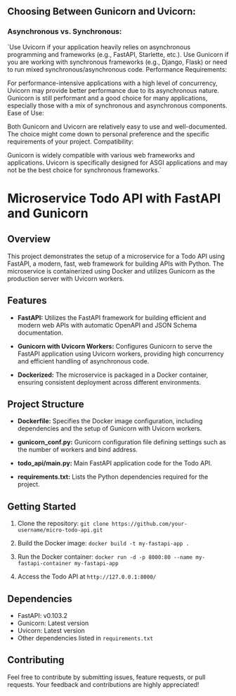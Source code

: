 ## Choosing Between Gunicorn and Uvicorn:

### Asynchronous vs. Synchronous:

`Use Uvicorn if your application heavily relies on asynchronous programming and frameworks (e.g., FastAPI, Starlette, etc.).
Use Gunicorn if you are working with synchronous frameworks (e.g., Django, Flask) or need to run mixed synchronous/asynchronous code.
Performance Requirements:

For performance-intensive applications with a high level of concurrency, Uvicorn may provide better performance due to its asynchronous nature.
Gunicorn is still performant and a good choice for many applications, especially those with a mix of synchronous and asynchronous components.
Ease of Use:

Both Gunicorn and Uvicorn are relatively easy to use and well-documented. The choice might come down to personal preference and the specific requirements of your project.
Compatibility:

Gunicorn is widely compatible with various web frameworks and applications.
Uvicorn is specifically designed for ASGI applications and may not be the best choice for synchronous frameworks.`


# Microservice Todo API with FastAPI and Gunicorn

## Overview

This project demonstrates the setup of a microservice for a Todo API using FastAPI, a modern, fast, web framework for building APIs with Python. The microservice is containerized using Docker and utilizes Gunicorn as the production server with Uvicorn workers.

## Features

- **FastAPI:** Utilizes the FastAPI framework for building efficient and modern web APIs with automatic OpenAPI and JSON Schema documentation.

- **Gunicorn with Uvicorn Workers:** Configures Gunicorn to serve the FastAPI application using Uvicorn workers, providing high concurrency and efficient handling of asynchronous code.

- **Dockerized:** The microservice is packaged in a Docker container, ensuring consistent deployment across different environments.

## Project Structure

- **Dockerfile:** Specifies the Docker image configuration, including dependencies and the setup of Gunicorn with Uvicorn workers.

- **gunicorn_conf.py:** Gunicorn configuration file defining settings such as the number of workers and bind address.

- **todo_api/main.py:** Main FastAPI application code for the Todo API.

- **requirements.txt:** Lists the Python dependencies required for the project.

## Getting Started

1. Clone the repository: `git clone https://github.com/your-username/micro-todo-api.git`

2. Build the Docker image: `docker build -t my-fastapi-app .`

3. Run the Docker container: `docker run -d -p 8000:80 --name my-fastapi-container my-fastapi-app`

4. Access the Todo API at `http://127.0.0.1:8000/`

## Dependencies

- FastAPI: v0.103.2
- Gunicorn: Latest version
- Uvicorn: Latest version
- Other dependencies listed in `requirements.txt`

## Contributing

Feel free to contribute by submitting issues, feature requests, or pull requests. Your feedback and contributions are highly appreciated!
